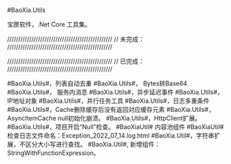 ﻿#BaoXia.Utils

宝匣软件，.Net Core 工具集。

////////////////////////////////////////////////
// 未完成：
////////////////////////////////////////////////




////////////////////////////////////////////////
// 已完成：
////////////////////////////////////////////////

#BaoXia.Utils#，列表自动去重
#BaoXia.Utils#， Bytes转Base64
#BaoXia.Utils#， 服务内消息
#BaoXia.Utils#，异步延迟事件
#BaoXia.Utils#，IP地址对象
#BaoXia.Utils#，并行任务工具
#BaoXia.Utils#，日志多重条件
#BaoXia.Utils#，Cache删除缓存后没有返回对应缓存元素
#BaoXia.Utils#，AsyncItemCache null初始化崩溃。
#BaoXia.Utils#，HttpClient扩展。
#BaoXia.Utils#，项目开启“Null”检查。
#BaoXiaUtil# 内容池组件
#BaoXiaUtil# 检查日志文件命名：Exception_2022_07_14.log.html
#BaoXia.Util#，字符串扩展，不区分大小写进行查找。
#BaoXia.Util#, 新增组件：StringWithFunctionExpression。